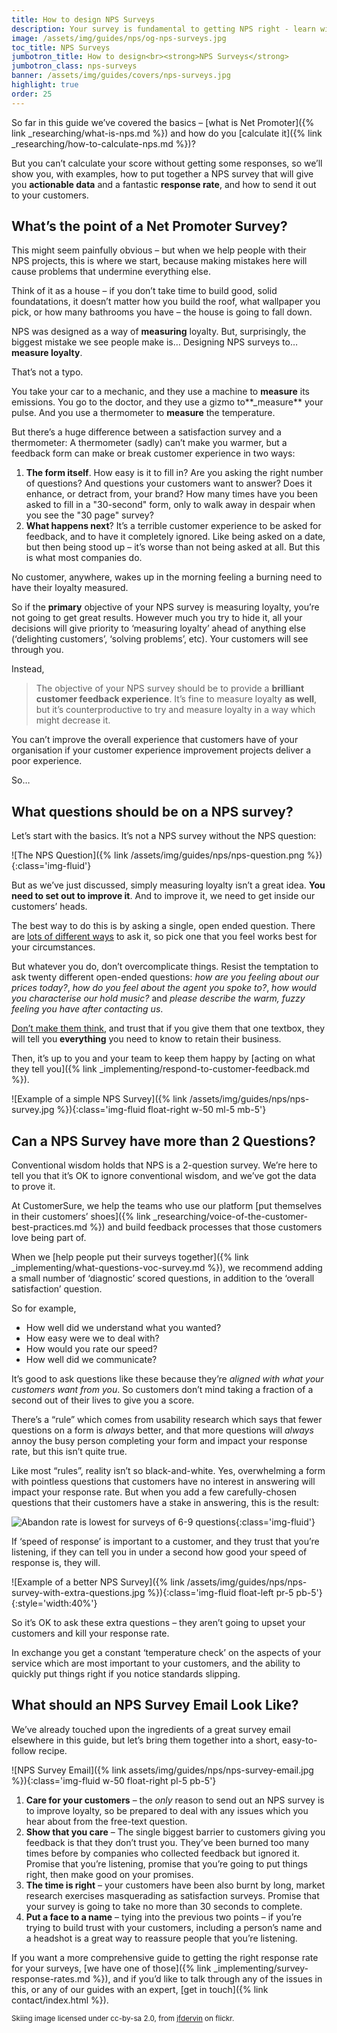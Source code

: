 ```yaml
---
title: How to design NPS Surveys
description: Your survey is fundamental to getting NPS right - learn with examples and templates the best practices for an NPS survey.
image: /assets/img/guides/nps/og-nps-surveys.jpg
toc_title: NPS Surveys
jumbotron_title: How to design<br><strong>NPS Surveys</strong>
jumbotron_class: nps-surveys
banner: /assets/img/guides/covers/nps-surveys.jpg
highlight: true
order: 25
---
```

So far in this guide we’ve covered the basics –
[what is Net Promoter]({% link _researching/what-is-nps.md %}) and how
do you [calculate it]({% link _researching/how-to-calculate-nps.md %})?

But you can’t calculate your score without getting some responses, so we’ll show
you, with examples, how to put together a NPS survey that will give you
**actionable data** and a fantastic **response rate**, and how to send it out to
your customers.

## What’s the point of a Net Promoter Survey?

This might seem painfully obvious – but when we help people with their NPS
projects, this is where we start, because making mistakes here will cause
problems that undermine everything else.

Think of it as a house – if you don’t take time to build good, solid
foundatations, it doesn’t matter how you build the roof, what wallpaper you
pick, or how many bathrooms you have – the house is going to fall down.

NPS was designed as a way of **measuring** loyalty. But, surprisingly, the
biggest mistake we see people make is… Designing NPS surveys to… **measure
loyalty**.

That’s not a typo.

You take your car to a mechanic, and they use a machine to **measure** its
emissions. You go to the doctor, and they use a gizmo to**_measure** your pulse.
And you use a thermometer to **measure** the temperature.

But there’s a huge difference between a satisfaction survey and a thermometer: A
thermometer (sadly) can’t make you warmer, but a feedback form can make or break
customer experience in two ways:

1. **The form itself**. How easy is it to fill in? Are you asking the right
   number of questions? And questions your customers want to answer?
   Does it enhance, or detract from, your brand? How many times have you been
   asked to fill in a "30-second" form, only to walk away in despair when you
   see the "30 page" survey?
2. **What happens next**? It’s a terrible customer experience to be asked for
   feedback, and to have it completely ignored. Like being asked on a date, but
   then being stood up – it’s worse than not being asked at all. But this is
   what most companies do.

No customer, anywhere, wakes up in the morning feeling a burning need to have
their loyalty measured.

So if the **primary** objective of your NPS survey is measuring loyalty, you’re
not going to get great results. However much you try to hide it, all your
decisions will give priority to ‘measuring loyalty’ ahead of anything else
(‘delighting customers’, ‘solving problems’, etc). Your customers will see
through you.

Instead,

> The objective of your NPS survey should be to provide a **brilliant customer
  feedback experience**. It’s fine to measure loyalty **as well**, but it’s
  counterproductive to try and measure loyalty in a way which might decrease it.

You can’t improve the overall experience that customers have of your
organisation if your customer experience improvement projects deliver a poor
experience.

So…

## What questions should be on a NPS survey?

Let’s start with the basics. It’s not a NPS survey without the NPS question:

![The NPS Question]({% link /assets/img/guides/nps/nps-question.png %}){:class='img-fluid'}

But as we’ve just discussed, simply measuring loyalty isn’t a great idea. **You need to set out to
improve it**. And to improve it, we need to get inside our customers’ heads.


The best way to do this is by asking a single, open ended question. There are
[lots of different ways](https://www.wootric.com/blog/how-why-you-should-customize-the-nps-follow-up-question/)
to ask it, so pick one that you feel works best for your circumstances.

But whatever you do, don’t overcomplicate things. Resist the temptation to ask
twenty different open-ended questions: _how are you feeling about our prices
today?_, _how do you feel about the agent you spoke to?_, _how would you
characterise our hold music?_ and _please describe the warm, fuzzy feeling you
have after contacting us_.

[Don’t make them think](https://en.wikipedia.org/wiki/Don%27t_Make_Me_Think),
and trust that if you give them that one textbox, they will tell you
**everything** you need to know to retain their business.

Then, it’s up to you and your team to keep them happy by
[acting on what they tell you]({% link _implementing/respond-to-customer-feedback.md %}).

![Example of a simple NPS Survey]({% link /assets/img/guides/nps/nps-survey.jpg %}){:class='img-fluid float-right w-50 ml-5 mb-5'}


## Can a NPS Survey have more than 2 Questions?

Conventional wisdom holds that NPS is a 2-question survey. We’re here to tell you that it’s
OK to ignore conventional wisdom, and we’ve got the data to prove it.

At CustomerSure, we help the teams who use our platform
[put themselves in their customers’ shoes]({% link _researching/voice-of-the-customer-best-practices.md %})
and build feedback processes that those customers love being part of.

When we
[help people put their surveys together]({% link _implementing/what-questions-voc-survey.md %}),
we recommend adding a small number of ‘diagnostic’ scored questions, in addition
to the ‘overall satisfaction’ question.

So for example,

* How well did we understand what you wanted?
* How easy were we to deal with?
* How would you rate our speed?
* How well did we communicate?

It’s good to ask questions like these because they’re _aligned with what your
customers want from you_. So customers don’t mind taking a fraction of a second
out of their lives to give you a score.

There’s a “rule” which comes from usability research which says that fewer
questions on a form is _always_ better, and that more questions will _always_
annoy the busy person completing your form and impact your response rate, but
this isn’t quite true.

Like most “rules”, reality isn’t so black-and-white. Yes, overwhelming a form
with pointless questions that customers have no interest in answering will
impact your response rate. But when you add a few carefully-chosen questions
that their customers have a stake in answering, this is the result:

![Abandon rate is lowest for surveys of 6-9 questions](/assets/img/guides/nps/survey-abandon-rate.png){:class='img-fluid'}

If ‘speed of response’ is important to a customer, and they trust that you’re
listening, if they can tell you in under a second how good your speed of
response is, they will.

![Example of a better NPS Survey]({% link /assets/img/guides/nps/nps-survey-with-extra-questions.jpg %}){:class='img-fluid float-left pr-5 pb-5'}{:style='width:40%'}

So it’s OK to ask these extra questions – they aren’t going to upset your
customers and kill your response rate.

In exchange you get a constant ‘temperature check’ on the aspects of your
service which are most important to your customers, and the ability to quickly
put things right if you notice standards slipping.

## What should an NPS Survey Email Look Like?

We’ve already touched upon the ingredients of a great survey email elsewhere in
this guide, but let’s bring them together into a short, easy-to-follow recipe.

![NPS Survey Email]({% link assets/img/guides/nps/nps-survey-email.jpg %}){:class='img-fluid w-50 float-right pl-5 pb-5'}

1. **Care for your customers** – the _only_ reason to send out an NPS survey is to improve loyalty, so be
   prepared to deal with any issues which you hear about from the free-text question.
1. **Show that you care** – The single biggest barrier to customers giving you feedback is that they don’t trust
    you. They’ve been burned too many times before by companies who collected feedback but ignored it.
    Promise that you’re listening, promise that you’re going to put things right, then make good on your promises.
1. **The time is right** – your customers have been also burnt by long, market research exercises
   masquerading as satisfaction surveys. Promise that your survey is going to take no more than 30 seconds
   to complete.
1. **Put a face to a name** – tying into the previous two points – if you’re trying to build trust with your
   customers, including a person’s name and a headshot is a great way to reassure people that you’re listening.


If you want a more comprehensive guide to getting the right response rate for
your surveys, [we have one of those]({% link _implementing/survey-response-rates.md %}),
and if you’d like to talk through any of the issues in this, or any of our
guides with an expert, [get in touch]({% link contact/index.html %}).



<small>Skiing image licensed under cc-by-sa 2.0, from <a href="https://www.flickr.com/photos/jfdervin/13076044655">jfdervin</a> on flickr.</small>
